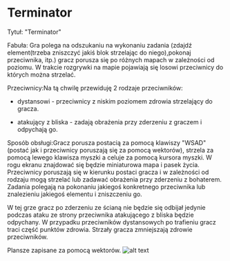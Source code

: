 # Terminator
Tytuł: "Terminator"

Fabuła: Gra polega na odszukaniu na wykonaniu zadania (zdajdź element(trzeba zniszczyć jakiś blok strzelając do niego),pokonaj przeciwnika, itp.) gracz porusza się po różnych mapach w zależności od poziomu. W trakcie rozgrywki na mapie pojawiają się losowi przeciwnicy do których można strzelać.

Przeciwnicy:Na tą chwilę przewiduję 2 rodzaje przeciwników:

- dystansowi - przeciwnicy z niskim poziomem zdrowia strzelający do gracza.

-  atakujący z bliska - zadają obrażenia przy zderzeniu z graczem i odpychają go.

Sposób obsługi:Gracz porusza postacią za pomocą klawiszy "WSAD"(postać jak i przeciwnicy poruszają się za pomocą wektorów), strzela za pomocą lewego klawisza myszki a celuje za pomocą kursora myszki. W rogu ekranu znajdować się będzie miniaturowa mapa i pasek życia. Przeciwnicy poruszają się w kierunku postaci gracza i w zależności od rodzaju mogą strzelać lub zadawać obrażenia przy zderzeniu z bohaterem. Zadania polegają na pokonaniu jakiegoś konkretnego przeciwnika lub znalezieniu jakiegoś elementu i zniszczeniu go.

W tej grze gracz po zderzeniu ze ścianą nie będzie się odbijał jedynie podczas ataku ze strony przeciwnika atakującego z bliska będzie odpychany. W przypadku przeciwników dystansowych po trafieniu gracz traci część punktów zdrowia. Strzały gracza zmniejszają zdrowie przeciwników.

Plansze zapisane za pomocą wektorów.
![alt text](http://)



